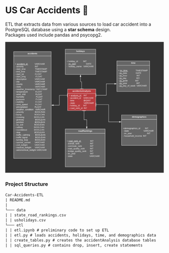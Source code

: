 # US Car Accidents :blue_car:

ETL that extracts data from various sources to load car accident into a 
PostgreSQL database using a **star schema** design.  
Packages used include pandas and psycopg2.

![uml](uml.png)

### Project Structure
```
Car-Accidents-ETL
| README.md
| 
└─── data 
| | state_road_rankings.csv
| | usholidays.csv
└─── etl
| | etl.ipynb # preliminary code to set up ETL
| | etl.py # loads accidents, holidays, time, and demographics data
| | create_tables.py # creates the accidentAnalysis database tables
| | sql_queries.py # contains drop, insert, create statements
```
